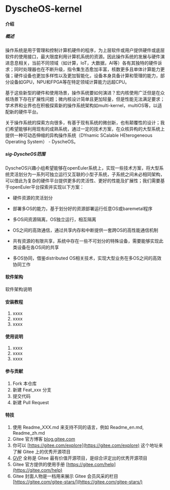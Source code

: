 # DyscheOS-kernel

#### 介绍

##### 概述

操作系统是用于管理和控制计算机硬件的程序，为上层软件或用户提供硬件或底层软件的使用接口，最大限度利用计算机系统的资源。因此操作系统的发展与硬件演进息息相关，当前不同领域（如计算，IoT，大数据，AI等）各有其独特的硬件诉求；同时处理器也在不断升级，指令集生态愈加丰富，核数更多且单体计算能力更强；硬件设备也更加多样性以及更加智能化，设备本身具备计算和管理的能力，部分设备如GPU，NPU和FPGA等在特定领域计算能力远超CPU。

基于这些新型的硬件和使用场景，操作系统要如何演进？宏内核使用广泛但是在众核场景下存在扩展性问题；微内核设计简单且更加轻量，但是性能无法满足要求；学术界和业界也在积极探索新的操作系统架构如multi-kernel，multiOS等，以适配新的硬件平台。

关于操作系统的探索方向很多，有基于现有系统的微创新，也有颠覆性的设计；我们希望能够利用现有的成熟系统，通过一定的技术方案，在众核异构的大型系统上提供一种可动态伸缩的异构操作系统（DYnamic SCalable HEterogeneous Operating System） - DyscheOS。

##### sig-DyscheOS范围

DyscheOS兴趣小组希望能够在openEuler系统上，实现一些技术方案，将大型系统灵活划分为一系列可独立运行又互联的小型子系统，子系统之间未必相同架构，可以借此为复杂的硬件平台提供更多的灵活性、更好的性能及扩展性；我们需要基于openEuler平台探索并实现以下方案：

* 硬件资源的灵活划分

* 部署多OS的能力，基于划分好的资源部署运行任意OS或baremetal程序

* 多OS间资源隔离，OS独立运行，相互隔离

* OS之间的高效通信，通过共享内存和中断提供一套跨OS的高性能通信机制

* 共有资源的有限共享，系统中存在一些不可划分的特殊设备，需要能够实现此类设备在各OS间的共享

* 多OS协同，借鉴distributed OS相关技术，实现大型业务在多OS之间的高效协同工作

#### 软件架构
软件架构说明


#### 安装教程

1.  xxxx
2.  xxxx
3.  xxxx

#### 使用说明

1.  xxxx
2.  xxxx
3.  xxxx

#### 参与贡献

1.  Fork 本仓库
2.  新建 Feat_xxx 分支
3.  提交代码
4.  新建 Pull Request


#### 特技

1.  使用 Readme\_XXX.md 来支持不同的语言，例如 Readme\_en.md, Readme\_zh.md
2.  Gitee 官方博客 [blog.gitee.com](https://blog.gitee.com)
3.  你可以 [https://gitee.com/explore](https://gitee.com/explore) 这个地址来了解 Gitee 上的优秀开源项目
4.  [GVP](https://gitee.com/gvp) 全称是 Gitee 最有价值开源项目，是综合评定出的优秀开源项目
5.  Gitee 官方提供的使用手册 [https://gitee.com/help](https://gitee.com/help)
6.  Gitee 封面人物是一档用来展示 Gitee 会员风采的栏目 [https://gitee.com/gitee-stars/](https://gitee.com/gitee-stars/)
